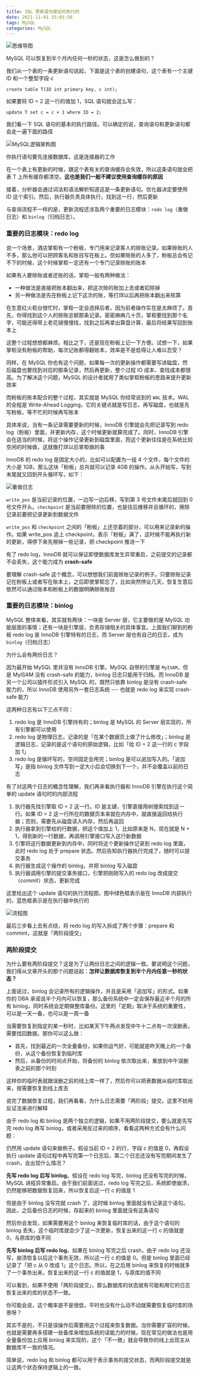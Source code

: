 ```yaml
---
title: SQL 更新语句是如何执行的
date: 2021-11-01 15:03:58
tags: MySQL
categories: MySQL
---
```


![思维导图](SQL-更新语句是如何执行的/思维导图.png)



MySQL 可以恢复到半个月内任何一秒的状态，这是怎么做到的？



我们从一个表的一条更新语句说起，下面是这个表的创建语句，这个表有一个主键 ID 和一个整型字段 c



```mysql
create table T(ID int primary key, c int);
```



如果要将 ID  = 2 这一行的值加 1，SQL 语句就会这么写：



```mysql
update T set c = c + 1 where ID = 2;
```



我们看一下 SQL 语句的基本的执行路径。可以确定的说，查询语句和更新语句都会走一遍下面的路径



![MySQL逻辑架构图](SQL-更新语句是如何执行的/MySQL逻辑架构图.png)



你执行语句要先连接数据库，这是连接器的工作



在一个表上有更新的时候，跟这个表有关的查询缓存会失效，所以这条语句就会把表 T 上所有缓存都清空。**这也是我们一般不建议使用查询缓存的原因**



接着，分析器会通过词法和语法解析知道这是一条更新语句。优化器决定要使用 ID 这个索引。然后，执行器负责具体执行，找到这一行，然后更新



与查询流程不一样的是，更新流程还涉及两个重要的日志模块：`redo log`（重做日志）和 `binlog`（归档日志）。



### 重要的日志模块：redo log



说一个场景，酒店掌柜有一个粉板，专门用来记录客人的赊账记录。如果赊账的人不多，那么他可以把顾客名和账目写在板上。但如果赊账的人多了，粉板总会有记不下的时候，这个时候掌柜一定还有一个专门记录赊账的账本



如果有人要赊账或者还账的话，掌柜一般有两种做法：



- 一种做法是直接把账本翻出来，把这次赊的账加上去或者扣除掉
- 另一种做法是先在粉板上记下这次的账，等打烊以后再把账本翻出来核算



在生意红火柜台很忙时，掌柜一定会选择后者，因为前者操作实在是太麻烦了。首先，你得找到这个人的赊账总额那条记录。密密麻麻几十页，掌柜要找到那个名字，可能还得带上老花镜慢慢找，找到之后再拿出算盘计算，最后将结果写回到账本上



这整个过程想想都麻烦。相比之下，还是现在粉板上记一下方便。试想一下，如果掌柜没有粉板的帮助，每次记账都得翻账本，效率是不是低得让人难以忍受？



同样，在 MySQL 你也有这个问题，如果每一次的更新操作都需要写进磁盘，然后磁盘也要找到对应的那条记录，然后再更新，整个过程 IO 成本、查找成本都很高。为了解决这个问题，MySQL 的设计者就用了类似掌柜粉板的思路来提升更新效率



而粉板的账本配合的整个过程，其实就是 MySQL 你经常说到的 `WAL` 技术。WAL 的全程是 Write-Ahead Logging，它的关键点就是写日志，再写磁盘，也就是先写粉板，等不忙的时候再写账本



具体来说，当有一条记录需要更新的时候，InnoDB 引擎就会先把记录写到 redo log（粉板）里面，并更新内存，这个时候更新就算完成了。同时，InnoDB 引擎会在适当的时候，将这个操作记录更新到磁盘里面，而这个更新往往是在系统比较空闲的时候做，这就像打烊以后掌柜做的事



InnoDB 的 redo log 是固定大小的，比如可以配置为一组 4 个文件，每个文件的大小是 1GB，那么这块「粉板」总共就可以记录 4GB 的操作。从头开始写，写到末尾就又回到开头循环写，如下：



![重做日志](SQL-更新语句是如何执行的/重做日志.png)



`write_pos` 是当前记录的位置，一边写一边后移，写到第 3 号文件末尾后就回到 0 号文件开头。`checkpoint` 是当前要擦除的位置，也是往后推移并且循环的，擦除记录前要把记录更新到数据文件



`write_pos` 和 `checkpoint` 之间的「粉板」上还空着的部分，可以用来记录新的操作。如果 write_pos 追上 checkpoint，表示「粉板」满了，这时候不能再执行新的更新，得停下来先擦掉一些记录，把 checkpoint 推进一下



有了 redo log，InnoDB 就可以保证即使数据库发生异常重启，之前提交的记录都不会丢失，这个能力成为 **crash-safe**



要理解 crash-safe 这个概念，可以想想我们前面赊账记录的例子。只要赊账记录记在粉板上或者写在账本上，之后即使掌柜忘了，比如突然停业几天，恢复生意后依然可以通过账本和粉板上的数据明确赊账账目



### 重要的日志模块：binlog



MySQL 整体来看，其实就有两块：一块是 Server 层，它主要做的是 MySQL 功能层面的事情；还有一块是引擎层，负责存储相关的具体事宜。上面我们聊到的粉板 redo log 是 InnoDB 引擎特有的日志，而 Server 层也有自己的日志，成为 `binlog`（归档日志）



为什么会有两份日志？



因为最开始 MySQL 里并没有 InnoDB 引擎。MySQL 自带的引擎是 `MyISAM`，但是 MyISAM 没有 crash-safe 的能力，binlog 日志只能用于归档。而 InnoDB 是另一个公司以插件形式引入 MySQL 的，既然只依靠 binlog 是没有 crash-safe 能力的，所以 InnoDB 使用另外一套日志系统 --- 也就是 redo log 来实现 crash-safe 能力



这两种日志有以下三点不同：



1. redo log 是 InnoDB 引擎持有的；binlog 是 MySQL 的 Server 层实现的，所有引擎都可以使用
2. redo log 是物理日志，记录的是「在某个数据页上做了什么修改」；binlog 是逻辑日志，记录的是这个语句的原始逻辑，比如「给 ID = 2 这一行的 c 字段加 1」
3. redo log 是循环写的，空间固定会用完；binlog 是可以追加写入的。「追加写」是指 binlog  文件写到一定大小后会切换到下一个，并不会覆盖以前的日志



有了对这两个日志的概念性理解，我们再来看执行器和 InnoDB 引擎在执行这个简单的 update 语句时的内部流程



1. 执行器先找引擎取 ID = 2 这一行。ID 是主键，引擎直接用树搜索找到这一行。如果 ID = 2 这一行所在的数据页本来就在内存中，就直接返回给执行器；否则，需要先从磁盘读入内存，然后再返回
2. 执行器拿到引擎给的行数据，把这个值加上 1，比如原来是 N，现在就是 N + 1，得到新的一行数据，再调用引擎接口写入这行新数据
3. 引擎将这行数据更新到内存中，同时将这个更新操作记录到 redo log 里面，此时 redo log 处于 prepare 状态。然后告知执行器执行完成了，随时可以提交事务
4. 执行器生成这个操作的 binlog，并把 binlog 写入磁盘
5. 执行器调用引擎的提交事务接口，引擎把刚刚写入的 redo log 改成提交（commit）状态，更新完成



这里给出这个 update 语句的执行流程图，图中绿色框表示是在 InnoDB 内部执行的，蓝色框表示是在执行器中执行的



![流程图](SQL-更新语句是如何执行的/流程图.png)



最后三步看上去有点绕，将 redo log 的写入拆成了两个步骤：prepare 和 commint，这就是「两阶段提交」



### 两阶段提交



为什么要有两阶段提交？这是为了让两份日志之间的逻辑一致。要说明这个问题，我们得从文章开头的那个问题说起：**怎样让数据库恢复到半个月内任意一秒的状态？**



上面说过，binlog 会记录所有的逻辑操作，并且是采用「追加写」的形式。如果你的 DBA 承诺说半个月内可以恢复，那么备份系统中一定会保存最近半个月的所有 binlog，同时系统会定期做整库备份。这里的「定期」取决于系统的重要性，可以是一天一备，也可以是一周一备



当需要恢复到指定的某一秒时，比如某天下午两点发现中午十二点有一次误删表，需要找回数据，那你可以这么做：



- 首先，找到最近的一次全量备份，如果你运气好，可能就是昨天晚上的一个备份，从这个备份恢复到临时库
- 然后，从备份的时间点开始，将备份的 binlog 依次取出来，重放到中午误删表之前的那个时刻



这样你的临时表就跟误删之前的线上库一样了，然后你可以把表数据从临时库取出来，按需要恢复到线上库去



说完了数据恢复过程，我们再看看，为什么日志需要「两阶段」提交。这里不妨用反证法来进行解释



由于 redo log 和 binlog 是两个独立的逻辑，如果不用两阶段提交，要么就是先写完 redo log 再写 binlog，或者采用反过来的顺序，看看这两种方式会有什么问题：



仍然用 update 语句来做例子。假设当前 ID = 2 的行，字段 c 的值是 0，再假设执行 update 语句过程中再写完第一个日志后，第二个日志还没有写完期间发生了 crash，会出现什么情况？



**先写 redo log 后写 binlog**。假设在 redo log 写完，binlog 还没有写完的时候，MySQL 进程异常重启。由于我们前面说过，redo log 写完之后，系统即使崩溃，仍然能够把数据恢复回来，所以恢复后这一行 c 的值是 1



但是由于 binlog 没写完就 crash 了，这时候 binlog 里面就没有记录这个语句。因此，之后备份日志的时候，存起来的 binlog 里面就没有这条语句



然后你会发现，如果需要用这个 binlog 来恢复临时库的话，由于这个语句的 binlog 丢失，这个临时库就会少了这一次更新，恢复出来的这一行 c 的值就是 0，与原库的值不同



**先写 binlog 后写 redo log**。如果在 binlog 写完之后 crash，由于 redo log 还没写，崩溃恢复以后这个事务无效，所以这一行 c 的值是 0。但是 binlog 里面已经记录了「把 c 从 0 改成 1」这个日志。所以，在之后用 binlog 来恢复的时候就多了一个事务出来，恢复出来的这一行 c 的值就是 1，与原库的值不同



可以看到，如果不使用「两阶段提交」，那么数据库的状态就有可能和用它的日志恢复出来的库的状态不一致。



你可能会说，这个概率是不是很低，平时也没有什么动不动就需要恢复临时库的场景呀？



其实不是的，不只是误操作后需要用这个过程来恢复数据。当你需要扩容的时候，也就是需要再多搭建一些备库来增加系统的读能力的时候，现在常见的做法也是用全量备份加上应用 binlog 来实现的，这个「不一致」就会导致你的线上出现主从数据库不一致的情况。



简单说，redo log 和 binlog 都可以用于表示事务的提交状态，而两阶段提交就是让这两个状态保持逻辑上的一致。



